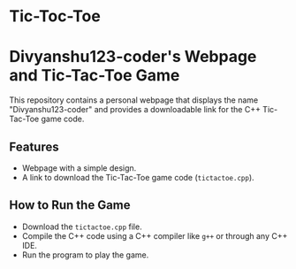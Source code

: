 # Tic-Toc-Toe
# Divyanshu123-coder's Webpage and Tic-Tac-Toe Game

This repository contains a personal webpage that displays the name "Divyanshu123-coder" and provides a downloadable link for the C++ Tic-Tac-Toe game code.

## Features
- Webpage with a simple design.
- A link to download the Tic-Tac-Toe game code (`tictactoe.cpp`).

## How to Run the Game
- Download the `tictactoe.cpp` file.
- Compile the C++ code using a C++ compiler like `g++` or through any C++ IDE.
- Run the program to play the game.
